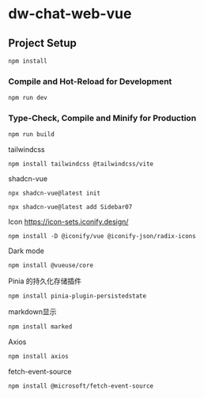 # dw-chat-web-vue

## Project Setup

```sh
npm install
```

### Compile and Hot-Reload for Development

```sh
npm run dev
```

### Type-Check, Compile and Minify for Production

```sh
npm run build
```

tailwindcss
```shell
npm install tailwindcss @tailwindcss/vite
```

shadcn-vue
```shell
npx shadcn-vue@latest init
```

```shell
npx shadcn-vue@latest add Sidebar07
```


Icon
https://icon-sets.iconify.design/
```shell
npm install -D @iconify/vue @iconify-json/radix-icons
```

Dark mode
```shell
npm install @vueuse/core
```


Pinia 的持久化存储插件
```shell
npm install pinia-plugin-persistedstate
```

markdown显示
```sh
npm install marked
```

Axios
```sh
npm install axios
```

fetch-event-source
```sh
npm install @microsoft/fetch-event-source
```


